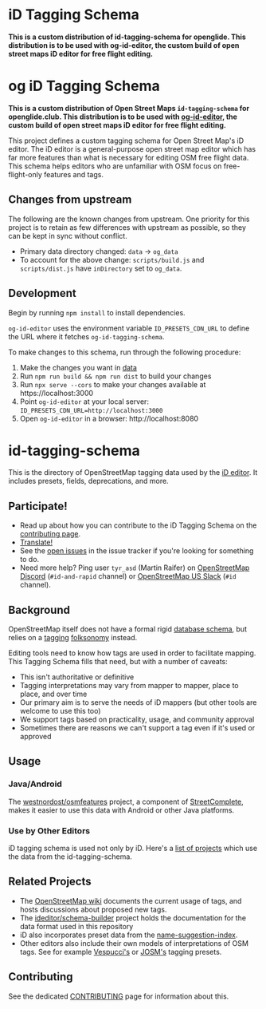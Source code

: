 # iD Tagging Schema

**This is a custom distribution of id-tagging-schema for openglide. This distribution is to be used with og-id-editor, the custom build of open street maps iD editor for free flight editing.**


# og iD Tagging Schema

**This is a custom distribution of Open Street Maps `id-tagging-schema` for openglide.club. This distribution is to be used with [og-id-editor](https://github.com/openglide/og-id-editor), the custom build of open street maps iD editor for free flight editing.**

This project defines a custom tagging schema for Open Street Map's iD editor. The iD editor is a general-purpose open street map editor which has far more features than what is necessary for editing OSM free flight data. This schema helps editors who are unfamiliar with OSM focus on free-flight-only features and tags.

## Changes from upstream

The following are the known changes from upstream. One priority for this project is to retain as few differences with upstream as possible, so they can be kept in sync without conflict.

- Primary data directory changed: `data` -> `og_data`
- To account for the above change: `scripts/build.js` and `scripts/dist.js` have `inDirectory` set to `og_data`.

## Development

Begin by running `npm install` to install dependencies.

`og-id-editor` uses the environment variable `ID_PRESETS_CDN_URL` to define the URL where it fetches `og-id-tagging-schema`.

To make changes to this schema, run through the following procedure:
1. Make the changes you want in [data](./data)
2. Run `npm run build && npm run dist` to build your changes
3. Run `npx serve --cors` to make your changes available at https://localhost:3000
4. Point `og-id-editor` at your local server: `ID_PRESETS_CDN_URL=http://localhost:3000`
5. Open `og-id-editor` in a browser: http://localhost:8080


# id-tagging-schema

This is the directory of OpenStreetMap tagging data used by the [iD editor](https://github.com/openstreetmap/iD).
It includes presets, fields, deprecations, and more.

## Participate!

* Read up about how you can contribute to the iD Tagging Schema on the [contributing page](CONTRIBUTING.md).
* [Translate!](CONTRIBUTING.md#Translating)
* See the [open issues](https://github.com/openstreetmap/id-tagging-schema/issues?state=open) in the issue tracker if you're looking for something to do.
* Need more help? Ping user `tyr_asd` (Martin Raifer) on [OpenStreetMap Discord](https://discord.gg/openstreetmap) (`#id-and-rapid` channel) or [OpenStreetMap US Slack](https://slack.openstreetmap.us/) (`#id` channel).

## Background

OpenStreetMap itself does not have a formal rigid [database schema](https://en.wikipedia.org/wiki/Database_schema), but relies on a [tagging](https://wiki.openstreetmap.org/wiki/Tags) [folksonomy](https://en.wikipedia.org/wiki/Folksonomy) instead.

Editing tools need to know how tags are used in order to facilitate mapping.
This Tagging Schema fills that need, but with a number of caveats:

- This isn't authoritative or definitive
- Tagging interpretations may vary from mapper to mapper, place to place, and over time
- Our primary aim is to serve the needs of iD mappers (but other tools are welcome to use this too)
- We support tags based on practicality, usage, and community approval
- Sometimes there are reasons we can't support a tag even if it's used or approved

## Usage

### Java/Android

The [westnordost/osmfeatures](https://github.com/westnordost/osmfeatures) project,
a component of [StreetComplete](https://github.com/westnordost/StreetComplete),
makes it easier to use this data with Android or other Java platforms.

### Use by Other Editors

iD tagging schema is used not only by iD. Here's a [list of projects](https://github.com/openstreetmap/id-tagging-schema/wiki/Projects-that-are-using-this-tagging-schema) which use the data from the id-tagging-schema.

## Related Projects

* The [OpenStreetMap wiki](https://wiki.openstreetmap.org/wiki/Map_features) documents the current usage of tags, and hosts discussions about proposed new tags.
* The [ideditor/schema-builder](https://github.com/ideditor/schema-builder) project holds the documentation for the data format used in this repository
* iD also incorporates preset data from the [name-suggestion-index](https://github.com/osmlab/name-suggestion-index).
* Other editors also include their own models of interpretations of OSM tags. See for example [Vespucci's](https://github.com/simonpoole/beautified-JOSM-preset) or [JOSM's](https://josm.openstreetmap.de/wiki/Presets) tagging presets.

## Contributing

See the dedicated [CONTRIBUTING](CONTRIBUTING.md) page for information about this.
